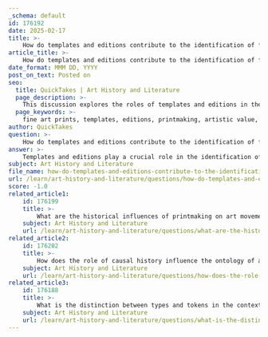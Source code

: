 ```yaml
---
_schema: default
id: 176192
date: 2025-02-17
title: >-
    How do templates and editions contribute to the identification of fine art prints?
article_title: >-
    How do templates and editions contribute to the identification of fine art prints?
date_format: MMM DD, YYYY
post_on_text: Posted on
seo:
  title: QuickTakes | Art History and Literature
  page_description: >-
    This discussion explores the roles of templates and editions in the identification of fine art prints, highlighting their influence on artistic value, market dynamics, and philosophical inquiries about art.
  page_keywords: >-
    fine art prints, templates, editions, printmaking, artistic value, market dynamics, woodblock, metal plate, screen printing, numbered prints, signed artworks, limited editions, open editions, art market, type vs tokens, art appreciation, collective artworks, scarcity, uniqueness, philosophical considerations
author: QuickTakes
question: >-
    How do templates and editions contribute to the identification of fine art prints?
answer: >-
    Templates and editions play a crucial role in the identification of fine art prints, influencing both their artistic value and market dynamics. Here’s how each contributes to this identification:\n\n### Templates\nIn printmaking, the template (or matrix) refers to the original form used to create prints, such as a woodblock, metal plate, or screen. The template can be considered a candidate for the artwork itself, as it embodies the artist's original intent and technique. However, there are limitations to this view:\n\n- **Simplicity and Precedent**: The template is often seen as a straightforward representation of the artist's work, providing a clear starting point for the prints produced from it.\n- **Limitations**: While the template is essential, it does not account for the final image that viewers appreciate. The artistic expression is realized in the prints, which may vary in appearance based on the printing process and materials used.\n\n### Editions\nAn edition refers to a set of prints produced from the same matrix, typically numbered and signed by the artist. Editions are significant for several reasons:\n\n- **Unity of Appearance and Production**: Editions create a cohesive group of artworks that share a common origin, enhancing their value as a collective. This unity can be appealing to collectors and art enthusiasts.\n- **Market Value**: Limited editions are often more valuable than open editions because their scarcity can drive demand. The number of prints in an edition can influence pricing and desirability in the art market.\n- **Challenges**: The concept of editions can complicate the notion of what constitutes a stable artwork. For instance, open editions, which are not limited in number, can dilute the perceived uniqueness and value of each print.\n\n### Philosophical Considerations\nThe identification of fine art prints also involves philosophical discussions about what constitutes the artwork. This includes considerations of:\n\n- **Types vs. Tokens**: The distinction between the type (the concept of the artwork) and tokens (the individual prints) is essential for understanding how art is appreciated and valued. This philosophical inquiry helps clarify the nature of prints and their place in the art world.\n\n### Conclusion\nIn summary, templates and editions are integral to the identification of fine art prints. Templates serve as the foundation of the artwork, while editions enhance the value and collectibility of the prints. Together, they contribute to the ongoing discourse about the nature of art and its appreciation in both philosophical and market contexts.
subject: Art History and Literature
file_name: how-do-templates-and-editions-contribute-to-the-identification-of-fine-art-prints.md
url: /learn/art-history-and-literature/questions/how-do-templates-and-editions-contribute-to-the-identification-of-fine-art-prints
score: -1.0
related_article1:
    id: 176199
    title: >-
        What are the historical influences of printmaking on art movements?
    subject: Art History and Literature
    url: /learn/art-history-and-literature/questions/what-are-the-historical-influences-of-printmaking-on-art-movements
related_article2:
    id: 176202
    title: >-
        How does the role of causal history influence the ontology of art?
    subject: Art History and Literature
    url: /learn/art-history-and-literature/questions/how-does-the-role-of-causal-history-influence-the-ontology-of-art
related_article3:
    id: 176188
    title: >-
        What is the distinction between types and tokens in the context of art?
    subject: Art History and Literature
    url: /learn/art-history-and-literature/questions/what-is-the-distinction-between-types-and-tokens-in-the-context-of-art
---
```


&nbsp;